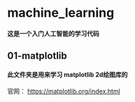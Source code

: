 # machine_learning
#### 这是一个入门人工智能的学习代码


## 01-matplotlib
#### 此文件夹是用来学习 matplotlib 2d绘图库的
官网： https://matplotlib.org/index.html